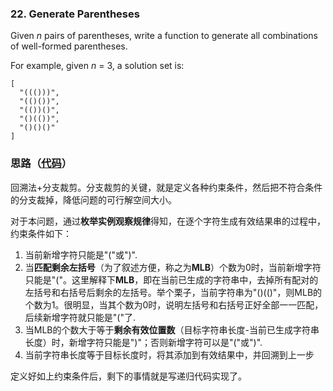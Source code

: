 ### 22. Generate Parentheses

Given *n* pairs of parentheses, write a function to generate all combinations of well-formed parentheses.

For example, given *n* = 3, a solution set is:

```
[
  "((()))",
  "(()())",
  "(())()",
  "()(())",
  "()()()"
]
```

### 思路（[代码](https://github.com/sherlock-y/LeetCode/blob/master/src/main/java/org/sherlocky/leetcode/backtracking/generateParentheses/Solution.java)）

回溯法+分支裁剪。分支裁剪的关键，就是定义各种约束条件，然后把不符合条件的分支裁掉，降低问题的可行解空间大小。

对于本问题，通过**枚举实例观察规律**得知，在逐个字符生成有效结果串的过程中，约束条件如下：

1. 当前新增字符只能是"("或")".
2. 当**匹配剩余左括号**（为了叙述方便，称之为**MLB**）个数为0时，当前新增字符只能是"("。这里解释下**MLB**，即在当前已生成的字符串中，去掉所有配对的左括号和右括号后剩余的左括号。举个栗子，当前字符串为"()(()"，则MLB的个数为1。很明显，当其个数为0时，说明左括号和右括号正好全部一一匹配，后续新增字符就只能是"("了.
3. 当MLB的个数大于等于**剩余有效位置数**（目标字符串长度-当前已生成字符串长度）时，新增字符只能是")"；否则新增字符可以是"("或")".
4. 当前字符串长度等于目标长度时，将其添加到有效结果中，并回溯到上一步

定义好如上约束条件后，剩下的事情就是写递归代码实现了。

